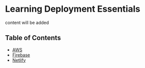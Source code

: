 # Learning Deployment Essentials
content will be added

##  Table of Contents
- [AWS]()
- [Firebase]()
- [Netlify]()



